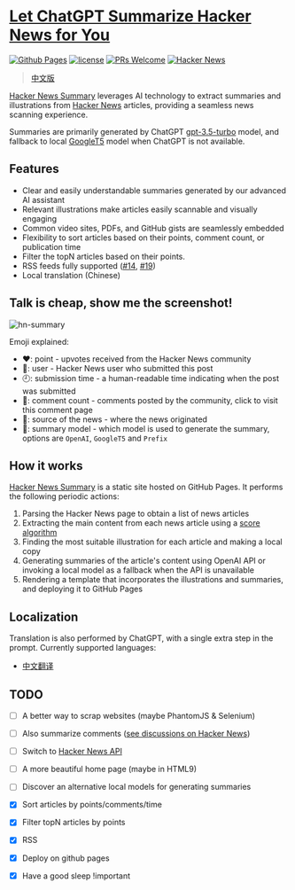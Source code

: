 [Let ChatGPT Summarize Hacker News for You](https://hackernews.betacat.io/)
==================

[![Github Pages](https://github.com/polyrabbit/hacker-news-digest/actions/workflows/static.yml/badge.svg)](https://github.com/polyrabbit/hacker-news-digest/actions/workflows/static.yml)
[![license](https://img.shields.io/badge/License-GPLv3-blue.svg)](https://github.com/polyrabbit/hacker-news-digest/blob/master/LICENSE)
[![PRs Welcome](https://img.shields.io/badge/PRs-welcome-brightgreen.svg)](https://github.com/polyrabbit/hacker-news-digest/pulls)
[![Hacker News](https://camo.githubusercontent.com/73322cbcbf1c517bb5d3d8d4e724f81091fc767ccc278b44f1ee1a1179e9ad38/68747470733a2f2f736869656c64732e696f2f62616467652f4861636b65722532304e6577732d6630363532663f6c6f676f3d79253230636f6d62696e61746f72267374796c653d666c61742d737175617265266c6f676f436f6c6f723d7768697465)](https://hackernews.betacat.io/)

> [中文版](https://blog.betacat.io/post/2023/06/summarize-hacker-news-by-chatgpt/)

[Hacker News Summary](https://hackernews.betacat.io/) leverages AI technology to extract summaries
and illustrations from [Hacker News](https://news.ycombinator.com/)
articles, providing a seamless news scanning experience.

Summaries are primarily generated by
ChatGPT [gpt-3.5-turbo](https://platform.openai.com/docs/models/gpt-3-5) model, and fallback to
local [GoogleT5](https://huggingface.co/t5-large) model when ChatGPT is not available.

## Features

* Clear and easily understandable summaries generated by our advanced AI assistant
* Relevant illustrations make articles easily scannable and visually engaging
* Common video sites, PDFs, and GitHub gists are seamlessly embedded
* Flexibility to sort articles based on their points, comment count, or publication time
* Filter the topN articles based on their points.
* RSS feeds fully supported ([#14](https://github.com/polyrabbit/hacker-news-digest/issues/14), [#19](https://github.com/polyrabbit/hacker-news-digest/issues/19))
* Local translation (Chinese)

## Talk is cheap, show me the screenshot!

![hn-summary](https://github.com/polyrabbit/hacker-news-digest/assets/2657334/cc08f770-5154-4c7e-8ba8-13c89f394b1f)

Emoji explained:

* ❤️: point - upvotes received from the Hacker News community
* 👤: user - Hacker News user who submitted this post
* 🕘: submission time - a human-readable time indicating when the post was submitted
* 💬: comment count - comments posted by the community, click to visit this comment page
* 🔗: source of the news - where the news originated
* 📰: summary model - which model is used to generate the summary, options
  are `OpenAI`, `GoogleT5` and `Prefix`

## How it works

[Hacker News Summary](https://hackernews.betacat.io/) is a static site hosted on GitHub Pages. It
performs the following periodic actions:

1. Parsing the Hacker News page to obtain a list of news articles
2. Extracting the main content from each news article using
   a [score algorithm](%5Btutorial%5D%20How-to-extract-main-content-from-web-pages-using-Machine-Learning.ipynb)
3. Finding the most suitable illustration for each article and making a local copy
4. Generating summaries of the article's content using OpenAI API or invoking a local model as a
   fallback when the API is unavailable
5. Rendering a template that incorporates the illustrations and summaries, and deploying it to
   GitHub Pages

## Localization

Translation is also performed by ChatGPT, with a single extra step in the prompt. Currently supported languages:

* [中文翻译](https://hackernews.betacat.io/zh.html)

## TODO

- [ ] A better way to scrap websites (maybe PhantomJS & Selenium)
- [ ] Also summarize comments ([see discussions on Hacker News](https://news.ycombinator.com/item?id=36260140))
- [ ] Switch to [Hacker News API](https://github.com/HackerNews/API)
- [ ] A more beautiful home page (maybe in HTML9)
- [ ] Discover an alternative local models for generating summaries
- [X] Sort articles by points/comments/time
- [X] Filter topN articles by points
- [X] RSS
- [X] Deploy on github pages
- [X] Have a good sleep !important

